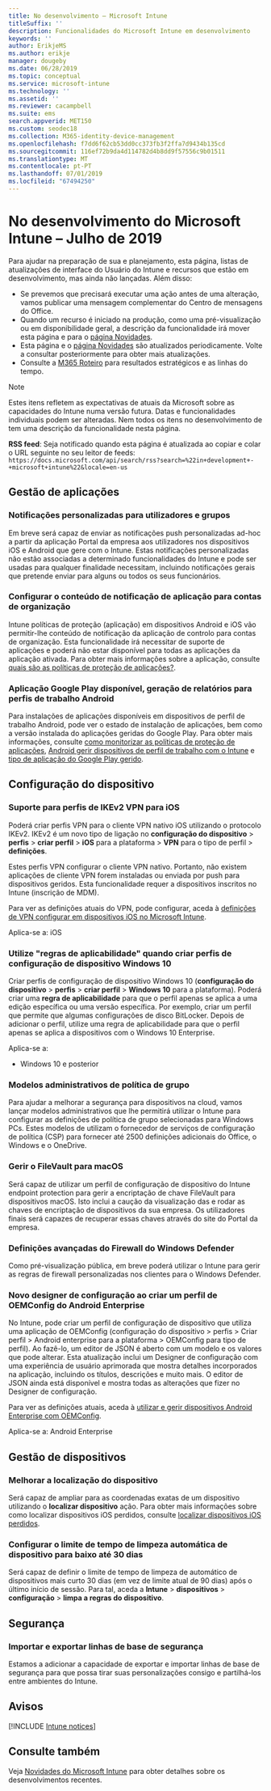 ```yaml
---
title: No desenvolvimento – Microsoft Intune
titleSuffix: ''
description: Funcionalidades do Microsoft Intune em desenvolvimento
keywords: ''
author: ErikjeMS
ms.author: erikje
manager: dougeby
ms.date: 06/28/2019
ms.topic: conceptual
ms.service: microsoft-intune
ms.technology: ''
ms.assetid: ''
ms.reviewer: cacampbell
ms.suite: ems
search.appverid: MET150
ms.custom: seodec18
ms.collection: M365-identity-device-management
ms.openlocfilehash: f7dd6f62cb53dd0cc373fb3f2ffa7d9434b135cd
ms.sourcegitcommit: 116ef72b9da4d114782d4b8dd9f57556c9b01511
ms.translationtype: MT
ms.contentlocale: pt-PT
ms.lasthandoff: 07/01/2019
ms.locfileid: "67494250"
---
```

# <a name="in-development-for-microsoft-intune---july-2019"></a>No desenvolvimento do Microsoft Intune – Julho de 2019

Para ajudar na preparação de sua e planejamento, esta página, listas de atualizações de interface do Usuário do Intune e recursos que estão em desenvolvimento, mas ainda não lançadas. Além disso:

- Se prevemos que precisará executar uma ação antes de uma alteração, vamos publicar uma mensagem complementar do Centro de mensagens do Office.
- Quando um recurso é iniciado na produção, como uma pré-visualização ou em disponibilidade geral, a descrição da funcionalidade irá mover esta página e para o [página Novidades](whats-new.md).
- Esta página e o [página Novidades](whats-new.md) são atualizados periodicamente. Volte a consultar posteriormente para obter mais atualizações.
- Consulte a [M365 Roteiro](https://www.microsoft.com/microsoft-365/roadmap?rtc=2&filters=EMS) para resultados estratégicos e as linhas do tempo.

> [!Note]
> Estes itens refletem as expectativas de atuais da Microsoft sobre as capacidades do Intune numa versão futura. Datas e funcionalidades individuais podem ser alteradas. Nem todos os itens no desenvolvimento de tem uma descrição da funcionalidade nesta página.

**RSS feed**: Seja notificado quando esta página é atualizada ao copiar e colar o URL seguinte no seu leitor de feeds: `https://docs.microsoft.com/api/search/rss?search=%22in+development+-+microsoft+intune%22&locale=en-us`

<!--
## What's coming to Intune in the Azure portal 
## What's coming to Intune apps
## Notices
-->

<!-- Common categories:  
#### App management
#### Device configuration
#### Device enrollment
#### Device management
#### Intune apps
#### Monitor and troubleshoot
#### Role-based access control
#### Security

-->
 
<!-- ***********************************************-->
## <a name="app-management"></a>Gestão de aplicações


### <a name="customized-notifications-for-users-and-groups-------16766574-----"></a>Notificações personalizadas para utilizadores e grupos    <!-- 16766574   -->
Em breve será capaz de enviar as notificações push personalizadas ad-hoc a partir da aplicação Portal da empresa aos utilizadores nos dispositivos iOS e Android que gere com o Intune. Estas notificações personalizadas não estão associadas a determinado funcionalidades do Intune e pode ser usadas para qualquer finalidade necessitam, incluindo notificações gerais que pretende enviar para alguns ou todos os seus funcionários.  

### <a name="configure-app-notification-content-for-organization-accounts----2576686---"></a>Configurar o conteúdo de notificação de aplicação para contas de organização <!-- 2576686 -->
Intune políticas de proteção (aplicação) em dispositivos Android e iOS vão permitir-lhe conteúdo de notificação da aplicação de controlo para contas de organização. Esta funcionalidade irá necessitar de suporte de aplicações e poderá não estar disponível para todas as aplicações da aplicação ativada. Para obter mais informações sobre a aplicação, consulte [quais são as políticas de proteção de aplicações?](app-protection-policy.md).

### <a name="available-google-play-app-reporting-for-android-work-profiles----3041956----"></a>Aplicação Google Play disponível, geração de relatórios para perfis de trabalho Android <!-- 3041956  -->
Para instalações de aplicações disponíveis em dispositivos de perfil de trabalho Android, pode ver o estado de instalação de aplicações, bem como a versão instalada do aplicações geridas do Google Play. Para obter mais informações, consulte [como monitorizar as políticas de proteção de aplicações](app-protection-policies-monitor.md), [Android gerir dispositivos de perfil de trabalho com o Intune](android-enterprise-overview.md) e [tipo de aplicação do Google Play gerido](apps-add-android-for-work.md#managed-google-play-app-type).

<!-- ***********************************************-->
## <a name="device-configuration"></a>Configuração do dispositivo


### <a name="support-for-ikev2-vpn-profiles-for-ios----1943438---"></a>Suporte para perfis de IKEv2 VPN para iOS <!-- 1943438 -->
Poderá criar perfis VPN para o cliente VPN nativo iOS utilizando o protocolo IKEv2. IKEv2 é um novo tipo de ligação no **configuração do dispositivo** > **perfis** > **criar perfil** > **iOS**  para a plataforma > **VPN** para o tipo de perfil > **definições**.

Estes perfis VPN configurar o cliente VPN nativo. Portanto, não existem aplicações de cliente VPN forem instaladas ou enviada por push para dispositivos geridos. Esta funcionalidade requer a dispositivos inscritos no Intune (inscrição de MDM).

Para ver as definições atuais do VPN, pode configurar, aceda à [definições de VPN configurar em dispositivos iOS no Microsoft Intune](vpn-settings-ios.md).

Aplica-se a: iOS

### <a name="use-applicability-rules-when-creating-windows-10-device-configuration-profiles----2549910---"></a>Utilize "regras de aplicabilidade" quando criar perfis de configuração de dispositivo Windows 10 <!-- 2549910 -->
Criar perfis de configuração de dispositivo Windows 10 (**configuração do dispositivo** > **perfis** > **criar perfil**  >  **Windows 10** para a plataforma). Poderá criar uma **regra de aplicabilidade** para que o perfil apenas se aplica a uma edição específica ou uma versão específica. Por exemplo, criar um perfil que permite que algumas configurações de disco BitLocker. Depois de adicionar o perfil, utilize uma regra de aplicabilidade para que o perfil apenas se aplica a dispositivos com o Windows 10 Enterprise.

Aplica-se a: 
- Windows 10 e posterior

### <a name="administrative-templates-for-group-policy---------3510695---"></a>Modelos administrativos de política de grupo     <!--  3510695 -->
Para ajudar a melhorar a segurança para dispositivos na cloud, vamos lançar modelos administrativos que lhe permitirá utilizar o Intune para configurar as definições de política de grupo selecionadas para Windows PCs.  Estes modelos de utilizam o fornecedor de serviços de configuração de política (CSP) para fornecer até 2500 definições adicionais do Office, o Windows e o OneDrive.

### <a name="manage-filevault-for-macos-------3858502--1210104-----"></a>Gerir o FileVault para macOS   <!--  3858502 + 1210104   -->
Será capaz de utilizar um perfil de configuração de dispositivo do Intune endpoint protection para gerir a encriptação de chave FileVault para dispositivos macOS. Isto inclui a caução da visualização das e rodar as chaves de encriptação de dispositivos da sua empresa. Os utilizadores finais será capazes de recuperar essas chaves através do site do Portal da empresa.

### <a name="advanced-settings-for-windows-defender-firewall-------1311949-------"></a>Definições avançadas do Firewall do Windows Defender   <!--  1311949     -->
Como pré-visualização pública, em breve poderá utilizar o Intune para gerir as regras de firewall personalizadas nos clientes para o Windows Defender.  

### <a name="new-configuration-designer-when-creating-an-oemconfig-profile-for-android-enterprise----3712769----"></a>Novo designer de configuração ao criar um perfil de OEMConfig do Android Enterprise <!-- 3712769  -->
No Intune, pode criar um perfil de configuração de dispositivo que utiliza uma aplicação de OEMConfig (configuração do dispositivo > perfis > Criar perfil > Android enterprise para a plataforma > OEMConfig para tipo de perfil). Ao fazê-lo, um editor de JSON é aberto com um modelo e os valores que pode alterar. Esta atualização inclui um Designer de configuração com uma experiência de usuário aprimorada que mostra detalhes incorporados na aplicação, incluindo os títulos, descrições e muito mais. O editor de JSON ainda está disponível e mostra todas as alterações que fizer no Designer de configuração.

Para ver as definições atuais, aceda à [utilizar e gerir dispositivos Android Enterprise com OEMConfig](android-oem-configuration-overview.md).

Aplica-se a: Android Enterprise


<!-- ***********************************************-->
## <a name="device-management"></a>Gestão de dispositivos

### <a name="improve-device-location---3855417---"></a>Melhorar a localização do dispositivo<!-- 3855417 -->
Será capaz de ampliar para as coordenadas exatas de um dispositivo utilizando o **localizar dispositivo** ação. Para obter mais informações sobre como localizar dispositivos iOS perdidos, consulte [localizar dispositivos iOS perdidos](device-locate.md).

### <a name="configure-automatic-device-clean-up-time-limit-down-to-30-days---4231059----"></a>Configurar o limite de tempo de limpeza automática de dispositivo para baixo até 30 dias <!--4231059  -->
Será capaz de definir o limite de tempo de limpeza de automático de dispositivos mais curto 30 dias (em vez de limite atual de 90 dias) após o último início de sessão. Para tal, aceda a **Intune** > **dispositivos** > **configuração** > **limpa a regras do dispositivo**.


<!-- ***********************************************-->
## <a name="security"></a>Segurança

### <a name="import-and-export-security-baselines------3408610------------"></a>Importar e exportar linhas de base de segurança    <!--3408610          -->  
Estamos a adicionar a capacidade de exportar e importar linhas de base de segurança para que possa tirar suas personalizações consigo e partilhá-los entre ambientes do Intune.



<!-- ***********************************************-->
## <a name="notices"></a>Avisos

[!INCLUDE [Intune notices](./includes/intune-notices.md)]

## <a name="see-also"></a>Consulte também
Veja [Novidades do Microsoft Intune](whats-new.md) para obter detalhes sobre os desenvolvimentos recentes.


